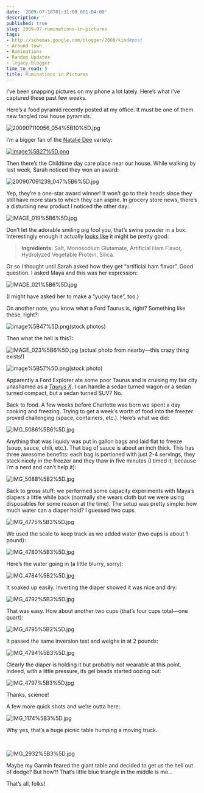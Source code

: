 ```yaml
---
date: '2009-07-18T01:31:00.001-04:00'
description: ''
published: true
slug: 2009-07-ruminations-in-pictures
tags:
- http://schemas.google.com/blogger/2008/kind#post
- Around Town
- Ruminations
- Random Updates
- legacy-blogger
time_to_read: 5
title: Ruminations in Pictures
---
```



I’ve been snapping pictures on my phone a lot lately. Here’s what I’ve captured these past few weeks.

Here’s a food pyramid recently posted at my office. It must be one of them new fangled row house pyramids.

![200907110956_054%5B10%5D.jpg](200907110956_054%5B10%5D.jpg)</a>&#160;

I’m a bigger fan of the <a href="http://nataliedee.com/">Natalie Dee</a> variety:  

<a href="http://www.nataliedee.com/030906">![image%5B27%5D.png](image%5B27%5D.png)</a> 







Then there’s the Childtime day care place near our house. While walking by last week, Sarah noticed they won an award:

![200907091239_047%5B6%5D.jpg](200907091239_047%5B6%5D.jpg)</a> 

Yep, they’re a one-star award winner! It won’t go to their heads since they still have more stars to which they can aspire. In grocery store news, there’s a disturbing new product I noticed the other day:

![IMAGE_019%5B6%5D.jpg](IMAGE_019%5B6%5D.jpg)</a> 

Don’t let the adorable smiling pig fool you, that’s swine powder in a box. Interestingly enough it actually <a href="http://www.amazon.com/Goya-Ham-Flavored-Concentrate-1-41/dp/B0002HAAOM">looks like</a> it might be pretty good:
<blockquote> 

<strong>Ingredients:</strong> Salt, Monosodium Glutamate, Artificial Ham Flavor, Hydrolyzed Vegetable Protein, Silica. 
</blockquote>

Or so I thought until Sarah asked how they get “artificial ham flavor”. Good question. I asked Maya and this was her expression:

![IMAGE_021%5B6%5D.jpg](IMAGE_021%5B6%5D.jpg)</a>

(I might have asked her to make a “yucky face”, too.)

On another note, you know what a Ford Taurus is, right? Something like these, right?:  

![image%5B47%5D.png](image%5B47%5D.png)(stock photos)

Then what the hell is this?:  

![IMAGE_023%5B6%5D.jpg](IMAGE_023%5B6%5D.jpg)</a> (actual photo from nearby—this crazy thing exists!)  

![image%5B57%5D.png](image%5B57%5D.png)</a>(stock photo)

Apparently a Ford Explorer ate some poor Taurus and is cruising my fair city unashamed as a <a href="http://www.fordvehicles.com/crossovers/taurusx/">*Taurus X*</a>. I can handle a sedan turned wagon or a sedan turned compact, but a sedan turned SUV? No.

Back to food. A few weeks before Charlotte was born we spent a day cooking and freezing. Trying to get a week’s worth of food into the freezer proved challenging (space, containers, etc.). Here’s what we did:  

![IMG_5086%5B6%5D.jpg](IMG_5086%5B6%5D.jpg)</a>&#160; 

Anything that was liquidy was put in gallon bags and laid flat to freeze (soup, sauce, chili, etc.). That bag of sauce is about an inch thick. This has three awesome benefits: each bag is portioned with just 2-4 servings, they stack nicely in the freezer and they thaw in five minutes (I timed it, because I’m a nerd and can’t help it):

![IMG_5088%5B2%5D.jpg](IMG_5088%5B2%5D.jpg)</a>

Back to gross stuff: we performed some capacity experiments with Maya’s diapers a little while back (normally she wears cloth but we were using disposables for some reason at the time). The setup was pretty simple: how much water can a diaper hold? I guessed two cups.

![IMG_4775%5B3%5D.jpg](IMG_4775%5B3%5D.jpg)</a>

We used the scale to keep track as we added water (two cups is about 1 pound):

![IMG_4780%5B3%5D.jpg](IMG_4780%5B3%5D.jpg)</a> 

Here’s the water going in (a little blurry, sorry):

![IMG_4784%5B2%5D.jpg](IMG_4784%5B2%5D.jpg)</a> 

It soaked up easily. Inverting the diaper showed it was nice and dry:

![IMG_4792%5B3%5D.jpg](IMG_4792%5B3%5D.jpg)</a> 

That was easy. How about another two cups (that’s four cups total—one quart):

![IMG_4795%5B2%5D.jpg](IMG_4795%5B2%5D.jpg)</a> 

It passed the same inversion test and weighs in at 2 pounds:

![IMG_4794%5B3%5D.jpg](IMG_4794%5B3%5D.jpg)</a> 

Clearly the diaper is holding it but probably not wearable at this point. Indeed, with a little pressure, its gel beads started oozing out:

![IMG_4797%5B3%5D.jpg](IMG_4797%5B3%5D.jpg)</a> 

Thanks, science!

A few more quick shots and we’re outta here:  

![IMG_1174%5B3%5D.jpg](IMG_1174%5B3%5D.jpg)</a>  

Why yes, that’s a huge picnic table humping a moving truck.  

&#160;



 ![IMG_2932%5B3%5D.jpg](IMG_2932%5B3%5D.jpg)</a>   

Maybe my Garmin feared the giant table and decided to get us the hell out of dodge? But how?! That’s little blue triangle in the middle is me…  

That’s all, folks!